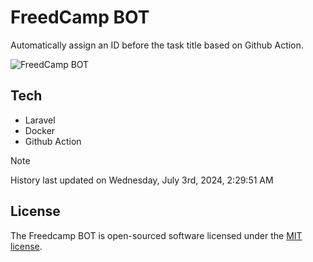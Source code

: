 # FreedCamp BOT

Automatically assign an ID before the task title based on Github Action.

![FreedCamp BOT](https://repository-images.githubusercontent.com/737932867/7d34798b-2680-471c-b089-a78a718d3d6a)

## Tech

- Laravel
- Docker
- Github Action

> [!NOTE]  
> History last updated on Wednesday, July 3rd, 2024, 2:29:51 AM

## License

The Freedcamp BOT is open-sourced software licensed under the [MIT license](https://opensource.org/licenses/MIT).
